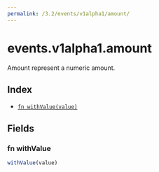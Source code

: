 ```yaml
---
permalink: /3.2/events/v1alpha1/amount/
---
```


# events.v1alpha1.amount

Amount represent a numeric amount.

## Index

* [`fn withValue(value)`](#fn-withvalue)

## Fields

### fn withValue

```ts
withValue(value)
```

